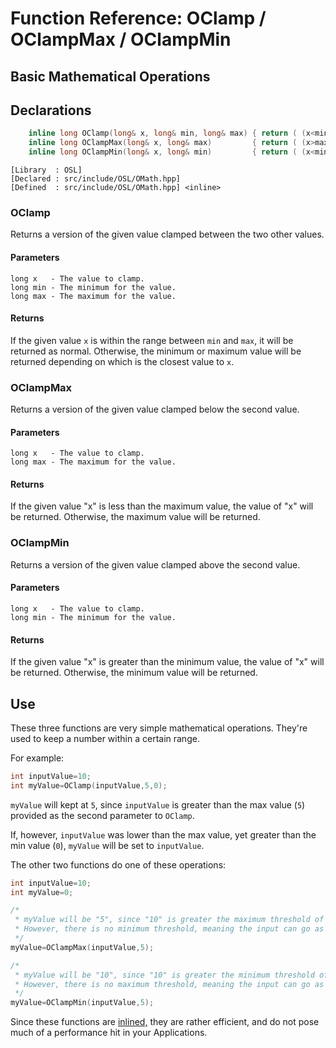 # Function Reference: OClamp / OClampMax / OClampMin
## Basic Mathematical Operations

## Declarations
```cpp
	inline long OClamp(long& x, long& min, long& max) { return ( (x<min) ? (min) : ( (x>max) ? max : x) ); }
	inline long OClampMax(long& x, long& max)         { return ( (x>max) ? max : x ); }
	inline long OClampMin(long& x, long& min)         { return ( (x<min) ? min : x ); }
```
```
[Library  : OSL]
[Declared : src/include/OSL/OMath.hpp]
[Defined  : src/include/OSL/OMath.hpp] <inline>
```
### OClamp
Returns a version of the given value clamped between the two other values.
#### Parameters
```
long x   - The value to clamp.
long min - The minimum for the value.
long max - The maximum for the value.
```
#### Returns
If the given value `x` is within the range between `min` and `max`, it will be returned as normal.
Otherwise, the minimum or maximum value will be returned depending on which is the closest value to `x`.

### OClampMax
Returns a version of the given value clamped below the second value.
#### Parameters
```
long x   - The value to clamp.
long max - The maximum for the value.
```
#### Returns
If the given value "x" is less than the maximum value, the value of "x" will be returned.
Otherwise, the maximum value will be returned.

### OClampMin
Returns a version of the given value clamped above the second value.
#### Parameters
```
long x   - The value to clamp.
long min - The minimum for the value.
```
#### Returns
If the given value "x" is greater than the minimum value, the value of "x" will be returned.
Otherwise, the minimum value will be returned.

## Use
These three functions are very simple mathematical operations. They're used to keep a number within a certain range.

For example:
```cpp
int inputValue=10;
int myValue=OClamp(inputValue,5,0);
```
`myValue` will kept at `5`, since `inputValue` is greater than the max value (`5`) provided as the second parameter to `OClamp`.

If, however, `inputValue` was lower than the max value, yet greater than the min value (`0`), `myValue` will be set to `inputValue`.

The other two functions do one of these operations:
```cpp
int inputValue=10;
int myValue=0;

/*
 * myValue will be "5", since "10" is greater the maximum threshold of "5", and will be clamped. 
 * However, there is no minimum threshold, meaning the input can go as low as it wants.
 */
myValue=OClampMax(inputValue,5);

/*
 * myValue will be "10", since "10" is greater the minimum threshold of "5", and will NOT be clamped.
 * However, there is no maximum threshold, meaning the input can go as high as it wants.
 */
myValue=OClampMin(inputValue,5);
```

Since these functions are [inlined,](https://en.wikipedia.org/wiki/Inline_function) they are rather efficient,
and do not pose much of a performance hit in your Applications.